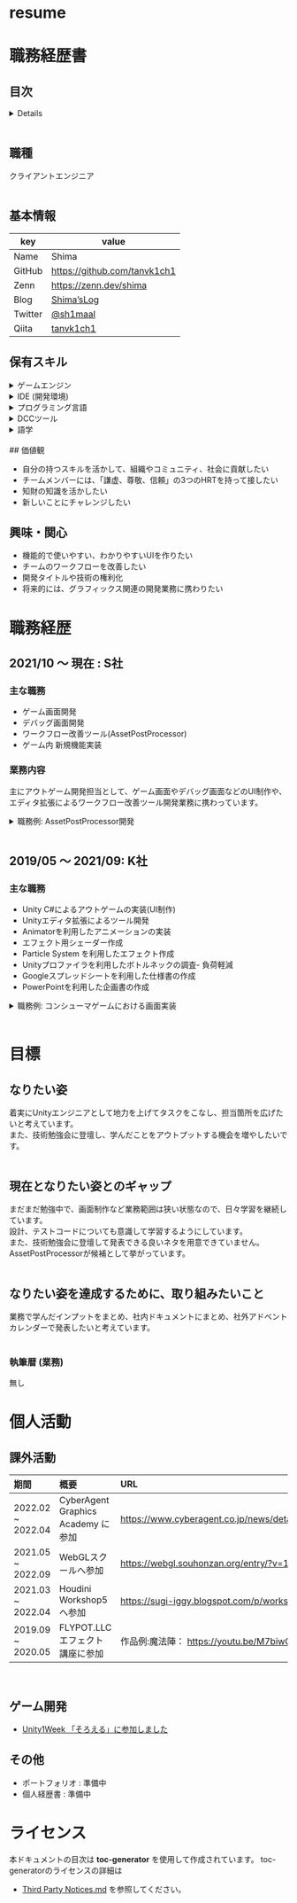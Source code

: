 # resume
# 職務経歴書

## 目次

<!-- START doctoc generated TOC please keep comment here to allow auto update -->
<!-- DON'T EDIT THIS SECTION, INSTEAD RE-RUN doctoc TO UPDATE -->
<details>
<summary>Details</summary>

- [職種](#%E8%81%B7%E7%A8%AE)
- [基本情報](#%E5%9F%BA%E6%9C%AC%E6%83%85%E5%A0%B1)
- [保有スキル](#%E4%BF%9D%E6%9C%89%E3%82%B9%E3%82%AD%E3%83%AB)
- [価値観](#%E4%BE%A1%E5%80%A4%E8%A6%B3)
- [興味・関心](#%E8%88%88%E5%91%B3%E3%83%BB%E9%96%A2%E5%BF%83)
- [職務経歴](#%E8%81%B7%E5%8B%99%E7%B5%8C%E6%AD%B4)
    - [2021/10 ～ 現在 : S社](#202204--%E7%8F%BE%E5%9C%A8--a%E7%A4%BE)
        - [主な職務](#%E4%B8%BB%E3%81%AA%E8%81%B7%E5%8B%99)
        - [業務内容](#%E6%A5%AD%E5%8B%99%E5%86%85%E5%AE%B9)
    - [2019/05 ～ 2021/09: K社](#201404--202203-l%E7%A4%BE)
        - [主な職務](#%E4%B8%BB%E3%81%AA%E8%81%B7%E5%8B%99-1)
- [目標](#%E7%9B%AE%E6%A8%99)
    - [なりたい姿](#%E3%81%AA%E3%82%8A%E3%81%9F%E3%81%84%E5%A7%BF)
    - [現在となりたい姿とのギャップ](#%E7%8F%BE%E5%9C%A8%E3%81%A8%E3%81%AA%E3%82%8A%E3%81%9F%E3%81%84%E5%A7%BF%E3%81%A8%E3%81%AE%E3%82%AE%E3%83%A3%E3%83%83%E3%83%97)
    - [なりたい姿を達成するために、取り組みたいこと](#%E3%81%AA%E3%82%8A%E3%81%9F%E3%81%84%E5%A7%BF%E3%82%92%E9%81%94%E6%88%90%E3%81%99%E3%82%8B%E3%81%9F%E3%82%81%E3%81%AB%E5%8F%96%E3%82%8A%E7%B5%84%E3%81%BF%E3%81%9F%E3%81%84%E3%81%93%E3%81%A8)
        - [執筆暦 (業務)](#%E5%9F%B7%E7%AD%86%E6%9A%A6-%E6%A5%AD%E5%8B%99)
- [個人活動](#%E5%80%8B%E4%BA%BA%E6%B4%BB%E5%8B%95)
    - [課外活動](#%E8%AA%B2%E5%A4%96%E6%B4%BB%E5%8B%95)
    - [ゲーム開発](#%E3%82%B2%E3%83%BC%E3%83%A0%E9%96%8B%E7%99%BA)
    - [その他](#%E3%81%9D%E3%81%AE%E4%BB%96)
- [ライセンス](#%E3%83%A9%E3%82%A4%E3%82%BB%E3%83%B3%E3%82%B9)

</details>
<!-- END doctoc generated TOC please keep comment here to allow auto update -->


<br>

## 職種
クライアントエンジニア<br>
<br>

## 基本情報
|key|value|
|---|-----|
|Name|Shima|
|GitHub|https://github.com/tanvk1ch1|
|Zenn|https://zenn.dev/shima|
|Blog|[Shima’sLog](https://tanvk1ch1.hatenablog.com)|
|Twitter|[@sh1maal](https://twitter.com/sh1maal)|
|Qiita|[tanvk1ch1](http://qiita.com/tanvk1ch1)|

## 保有スキル
<details> 
<summary>ゲームエンジン</summary>
* Unity
</details>

<details> 
<summary>IDE (開発環境)</summary>
* Visual Studio <br>
* Visual Studio Code <br>
* JetBrains Rider <br>
</details>


<details> 
<summary>プログラミング言語</summary>
* C# <br>
* C++ <br>
* C <br>
* JavaScript <br>
* Three.js <br>
* GLSL <br>
* HLSL <br>
* Jenkins <br>
</details>

<details> 
<summary>DCCツール</summary>
- Adobe Photoshop
- Adobe After Effects
- Blender 
- Autodesk Maya
- SideFX Houdini 
</details>

<details> 
<summary>語学</summary>
- 日本語
  - ネイティブ
- 英語
  - 日常会話レベル
  - TOEIC: 520点
</details>

<br>
## 価値観

- 自分の持つスキルを活かして、組織やコミュニティ、社会に貢献したい
- チームメンバーには、「謙虚、尊敬、信頼」の3つのHRTを持って接したい
- 知財の知識を活かしたい
- 新しいことにチャレンジしたい
  <br>

## 興味・関心

- 機能的で使いやすい、わかりやすいUIを作りたい
- チームのワークフローを改善したい
- 開発タイトルや技術の権利化
- 将来的には、グラフィックス関連の開発業務に携わりたい
  <br>

# 職務経歴
## 2021/10 ～ 現在 : S社
### 主な職務
- ゲーム画面開発 <br>
- デバッグ画面開発 <br>
- ワークフロー改善ツール(AssetPostProcessor) <br>
- ゲーム内 新規機能実装 <br>

### 業務内容
主にアウトゲーム開発担当として、ゲーム画面やデバッグ画面などのUI制作や、<br>
エディタ拡張によるワークフロー改善ツール開発業務に携わっています。<br>

<details>
<summary>職務例: AssetPostProcessor開発</summary>
モーションチーム内では大量の人型、小物モーションを作成する必要があり、<br>
Unityへインポートされる際に、一つずつ手作業で設定が行われていました。<br>
ヒューマンエラーが発生しやすい、AnimatorControllerの中身が散乱、設定漏れが発生する<br>
などの問題があったことから、AssetPostProcessorの実装により、これらを自動化しました。<br>
また、モーションの他にはキャラクター、Addressableへの自動登録も自動化されています。<br>
使用ツール : C#, Unity, Git, SVN, JetBrains Riderなど
</details>
<br>

## 2019/05 ～ 2021/09: K社
### 主な職務
- Unity C#によるアウトゲームの実装(UI制作)
- Unityエディタ拡張によるツール開発<br>
- Animatorを利用したアニメーションの実装<br>
- エフェクト用シェーダー作成<br>
- Particle System を利用したエフェクト作成<br>
- Unityプロファイラを利用したボトルネックの調査- 負荷軽減<br>
- Googleスプレッドシートを利用した仕様書の作成<br>
- PowerPointを利用した企画書の作成
  <br>

<details>
<summary>職務例: コンシューマゲームにおける画面実装</summary>

コンシューマゲーム開発案件にて、<br>
プログラマー、プランナー、VFXアーティスト、チームマネジメントの４職位を同時に担当しました。<br>
プロジェクトの規模は9名と小規模ですが、<br>
プログラマーとしては、ゲーム画面やモーション作成を、<br>
プランナーとしては、企画書と仕様書の作成を、<br>
VFXアーティストとしては、シェーダーやShurikenなどを利用したエフェクトの実装を、<br>
マネジメントとしては社員やアルバイトの進行管理を担当しました。<br>
使用ツール : C#, Unity, Git, JetBrains Rider など<br>
</details>
<br>

# 目標
## なりたい姿
着実にUnityエンジニアとして地力を上げてタスクをこなし、担当箇所を広げたいと考えています。<br>
また、技術勉強会に登壇し、学んだことをアウトプットする機会を増やしたいです。<br>
<br>

## 現在となりたい姿とのギャップ
まだまだ勉強中で、画面制作など業務範囲は狭い状態なので、日々学習を継続しています。<br>
設計、テストコードについても意識して学習するようにしています。<br>
また、技術勉強会に登壇して発表できる良いネタを用意できていません。<br>
AssetPostProcessorが候補として挙がっています。<br>
<br>

## なりたい姿を達成するために、取り組みたいこと
業務で学んだインプットをまとめ、社内ドキュメントにまとめ、社外アドベントカレンダーで発表したいと考えています。<br>
<br>

### 執筆暦 (業務)
無し
<br>

# 個人活動
## 課外活動
|期間|概要|URL|
|:--|:--|:--|
|2022.02 ~ 2022.04| CyberAgent Graphics Academy に参加 | https://www.cyberagent.co.jp/news/detail/id=26921 |
|2021.05 ~ 2022.09| WebGLスクールへ参加 | https://webgl.souhonzan.org/entry/?v=1918 |
|2021.03 ~ 2022.04| Houdini Workshop5へ参加 | https://sugi-iggy.blogspot.com/p/workshop5.html |
|2019.09 ~ 2020.05| FLYPOT.LLC エフェクト講座に参加 | 作品例:魔法陣： https://youtu.be/M7biwGPW6-A |
<br>

## ゲーム開発
- [Unity1Week 「そろえる」に参加しました](https://unityroom.com/games/u1w2205_bingo)
  <br>

## その他
- ポートフォリオ : 準備中
- 個人経歴書  : 準備中
  <br>

# ライセンス
本ドキュメントの目次は **toc-generator** を使用して作成されています。
toc-generatorのライセンスの詳細は
* [Third Party Notices.md](Third%20Party%20Notices.md)
  を参照してください。
